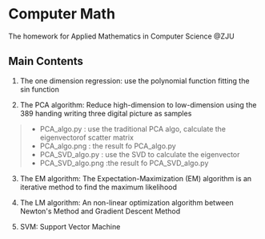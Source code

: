 Computer Math
========================================================
The homework for Applied Mathematics in Computer Science @ZJU

Main Contents
--------------------------------------------------------
1. The one dimension regression: use the polynomial function fitting the sin function


2. The PCA algorithm: Reduce high-dimension to low-dimension using the 389 handing writing three digital picture as samples
> * PCA_algo.py : use the traditional PCA algo, calculate the eigenvectorof scatter matrix
> * PCA_algo.png : the result fo PCA_algo.py
> * PCA_SVD_algo.py : use the SVD to calculate the eigenvector
> * PCA_SVD_algo.png :the result fo PCA_SVD_algo.py


3. The EM algorithm: The Expectation-Maximization (EM) algorithm is an iterative method to find the maximum likelihood


4. The LM algorithm: An non-linear optimization algorithm between Newton's Method and Gradient Descent Method


5. SVM: Support Vector Machine
